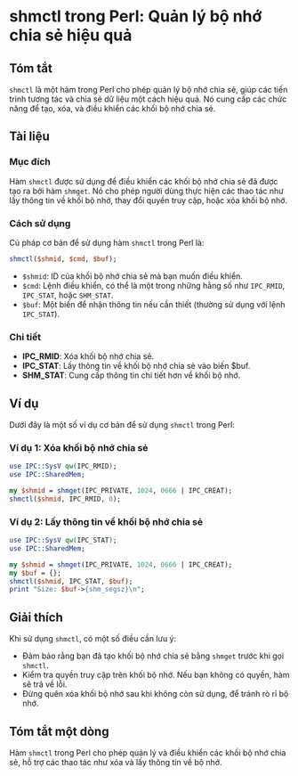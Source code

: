 <!--
Meta Description: # shmctl trong Perl: Quản lý bộ nhớ chia sẻ hiệu quả ## Tóm tắt `shmctl` là một hàm trong Perl cho phép quản lý bộ nhớ chia sẻ, giúp các tiến trình tư...
Meta Keywords: nhớ, khối, chia, shmctl, perl
-->

# shmctl trong Perl: Quản lý bộ nhớ chia sẻ hiệu quả

## Tóm tắt
`shmctl` là một hàm trong Perl cho phép quản lý bộ nhớ chia sẻ, giúp các tiến trình tương tác và chia sẻ dữ liệu một cách hiệu quả. Nó cung cấp các chức năng để tạo, xóa, và điều khiển các khối bộ nhớ chia sẻ.

## Tài liệu
### Mục đích
Hàm `shmctl` được sử dụng để điều khiển các khối bộ nhớ chia sẻ đã được tạo ra bởi hàm `shmget`. Nó cho phép người dùng thực hiện các thao tác như lấy thông tin về khối bộ nhớ, thay đổi quyền truy cập, hoặc xóa khối bộ nhớ.

### Cách sử dụng
Cú pháp cơ bản để sử dụng hàm `shmctl` trong Perl là:

```perl
shmctl($shmid, $cmd, $buf);
```

- `$shmid`: ID của khối bộ nhớ chia sẻ mà bạn muốn điều khiển.
- `$cmd`: Lệnh điều khiển, có thể là một trong những hằng số như `IPC_RMID`, `IPC_STAT`, hoặc `SHM_STAT`.
- `$buf`: Một biến để nhận thông tin nếu cần thiết (thường sử dụng với lệnh `IPC_STAT`).

### Chi tiết
- **IPC_RMID**: Xóa khối bộ nhớ chia sẻ.
- **IPC_STAT**: Lấy thông tin về khối bộ nhớ chia sẻ vào biến $buf.
- **SHM_STAT**: Cung cấp thông tin chi tiết hơn về khối bộ nhớ.

## Ví dụ
Dưới đây là một số ví dụ cơ bản để sử dụng `shmctl` trong Perl:

### Ví dụ 1: Xóa khối bộ nhớ chia sẻ
```perl
use IPC::SysV qw(IPC_RMID);
use IPC::SharedMem;

my $shmid = shmget(IPC_PRIVATE, 1024, 0666 | IPC_CREAT);
shmctl($shmid, IPC_RMID, 0);
```

### Ví dụ 2: Lấy thông tin về khối bộ nhớ chia sẻ
```perl
use IPC::SysV qw(IPC_STAT);
use IPC::SharedMem;

my $shmid = shmget(IPC_PRIVATE, 1024, 0666 | IPC_CREAT);
my $buf = {};
shmctl($shmid, IPC_STAT, $buf);
print "Size: $buf->{shm_segsz}\n";
```

## Giải thích
Khi sử dụng `shmctl`, có một số điều cần lưu ý:
- Đảm bảo rằng bạn đã tạo khối bộ nhớ chia sẻ bằng `shmget` trước khi gọi `shmctl`.
- Kiểm tra quyền truy cập trên khối bộ nhớ. Nếu bạn không có quyền, hàm sẽ trả về lỗi.
- Đừng quên xóa khối bộ nhớ sau khi không còn sử dụng, để tránh rò rỉ bộ nhớ.

## Tóm tắt một dòng
Hàm `shmctl` trong Perl cho phép quản lý và điều khiển các khối bộ nhớ chia sẻ, hỗ trợ các thao tác như xóa và lấy thông tin về bộ nhớ.